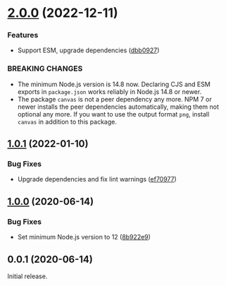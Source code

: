 # [2.0.0](https://github.com/prantlf/graphviz-cli/compare/v1.0.1...v2.0.0) (2022-12-11)

### Features

* Support ESM, upgrade dependencies ([dbb0927](https://github.com/prantlf/graphviz-cli/commit/dbb09277072a7ec80fe195c25895aec117e8ce19))

### BREAKING CHANGES

* The minimum Node.js version is 14.8 now. Declaring CJS and ESM exports in `package.json` works reliably in Node.js 14.8 or newer.
* The package `canvas` is not a peer dependency any more. NPM 7 or newer installs the peer dependencies automatically, making them not optional any more. If you want to use the output format `png`, install `canvas` in addition to this package.

## [1.0.1](https://github.com/prantlf/graphviz-cli/compare/v1.0.0...v1.0.1) (2022-01-10)

### Bug Fixes

* Upgrade dependencies and fix lint warnings ([ef70977](https://github.com/prantlf/graphviz-cli/commit/ef7097742cc2199c7b825567d9966d28a27f85a7))

## [1.0.0](https://github.com/prantlf/graphviz-cli/compare/v0.0.1...v1.0.0) (2020-06-14)

### Bug Fixes

* Set minimum Node.js version to 12 ([8b922e9](https://github.com/prantlf/graphviz-cli/commit/8b922e9fd9fbf6f9c433a4c2ca23f0a12c15ed6c))

## 0.0.1 (2020-06-14)

Initial release.
